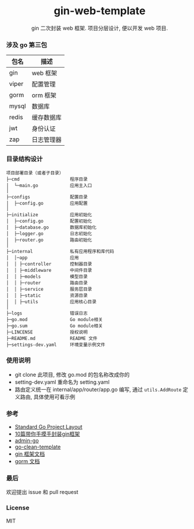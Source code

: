 <h1 align="center"> gin-web-template </h1>

<p align="center">gin 二次封装 web 框架. 项目分层设计, 便以开发 web 项目.</p>

### 涉及 go 第三包

| 包名  | 描述 |
|--------|-------|
|gin|web 框架|
|viper|配置管理|
|gorm|orm 框架|
|mysql|数据库|
|redis|缓存数据库|
|jwt|身份认证|
|zap|日志管理器|

### 目录结构设计

```
项目部署目录（或者子目录）
├─cmd                   程序目录
│  └─main.go            应用主入口
│
├─configs               配置目录
│  ├─config.go          应用配置
│
├─initialize            应用初始化
│  ├─config.go          配置初始化
│  ├─database.go        数据库初始化
│  ├─logger.go          日志初始化
│  ├─router.go          路由初始化
│
├─internal              私有应用程序和库代码
│  │─app                应用   
│  │ ├─controller       控制器目录
│  │ ├─middleware       中间件目录
│  │ ├─models           模型目录
│  │ ├─router           路由目录
│  │ ├─service          服务层目录
│  │ ├─static           资源目录
│  │ ├─utils            应用核心目录
│
├─logs                  错误日志
├─go.mod                Go module相关
├─go.sum                Go module相关
├─LINCENSE              授权说明
├─README.md             README 文件
├─settings-dev.yaml     环境变量示例文件
```

### 使用说明
- git clone 此项目, 修改 go.mod 的包名称改成你的
- setting-dev.yaml 重命名为 setting.yaml
- 路由定义统一在 internal/app/router/app.go 编写, 通过 ```utils.AddRoute``` 定义路由, 具体使用可看示例

### 参考
* [Standard Go Project Layout](https://github.com/golang-standards/project-layout/blob/master/README_zh-CN.md)
* [10篇带你手摸手封装gin框架](https://juejin.cn/column/6968662583138238478)
* [admin-go](https://github.com/basefas/admin-go)
* [go-clean-template](https://github.com/evrone/go-clean-template)
* [gin 框架文档](https://github.com/gin-gonic/gin#benchmarks)
* [gorm 文档](https://gorm.io/zh_CN/)

### 最后
欢迎提出 issue 和 pull request

### License
MIT